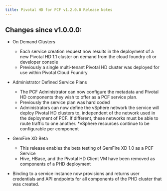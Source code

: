 ```yaml
---
title: Pivotal HD for PCF v1.2.0.0 Release Notes
---
```


## Changes since v1.0.0.0:
* On Demand Clusters
  * Each service creation request now results in the deployment of a new Pivotal HD 1.1 cluster on demand from the cloud foundry cli or developer console
  * Previously a single multi-tenant Pivotal HD cluster was deployed for use within Pivotal Cloud Foundry

* Administrator Defined Service Plans
  * The PCF Administrator can now configure the metadata and Pivotal HD components they wish to offer as a PCF service plan.
  * Previously the service plan was hard coded
  * Administrators can now define the vSphere network the service will deploy Pivotal HD clusters to, independent of the network used in the deployment of PCF. If different, these networks must be able to route traffic to one another.
  *vSphere resources continue to be configurable per component

* GemFire XD Beta
  * This release enables the beta testing of GemFire XD 1.0 as a PCF Service
  * Hive, HBase, and the Pivotal HD Client VM have been removed as components of a PHD deployment

* Binding to a service instance now provisions and returns user credentials and API endpoints for all components of the PHD cluster that was created.
